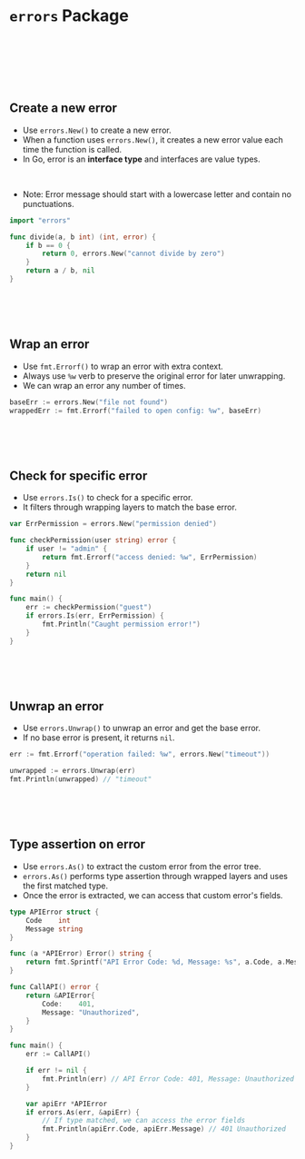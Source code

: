 # `errors` Package

<br>
<br>
<br>
<br>
<br>

## Create a new error

- Use `errors.New()` to create a new error.
- When a function uses `errors.New()`, it creates a new error value each time the function is called.
- In Go, error is an **interface type** and interfaces are value types.

<br>

- Note: Error message should start with a lowercase letter and contain no punctuations.

```go
import "errors"

func divide(a, b int) (int, error) {
    if b == 0 {
        return 0, errors.New("cannot divide by zero")
    }
    return a / b, nil
}
```

<br>
<br>
<br>

## Wrap an error

- Use `fmt.Errorf()` to wrap an error with extra context.
- Always use `%w` verb to preserve the original error for later unwrapping.
- We can wrap an error any number of times.

```go
baseErr := errors.New("file not found")
wrappedErr := fmt.Errorf("failed to open config: %w", baseErr)
```

<br>
<br>
<br>

## Check for specific error

- Use `errors.Is()` to check for a specific error.
- It filters through wrapping layers to match the base error.

```go
var ErrPermission = errors.New("permission denied")

func checkPermission(user string) error {
    if user != "admin" {
        return fmt.Errorf("access denied: %w", ErrPermission)
    }
    return nil
}

func main() {
    err := checkPermission("guest")
    if errors.Is(err, ErrPermission) {
        fmt.Println("Caught permission error!")
    }
}
```

<br>
<br>
<br>

## Unwrap an error

- Use `errors.Unwrap()` to unwrap an error and get the base error.
- If no base error is present, it returns `nil`.

```go
err := fmt.Errorf("operation failed: %w", errors.New("timeout"))

unwrapped := errors.Unwrap(err)
fmt.Println(unwrapped) // "timeout"
```

<br>
<br>
<br>

## Type assertion on error

- Use `errors.As()` to extract the custom error from the error tree.
- `errors.As()` performs type assertion through wrapped layers and uses the first matched type.
- Once the error is extracted, we can access that custom error's fields.

```go
type APIError struct {
	Code    int
	Message string
}

func (a *APIError) Error() string {
	return fmt.Sprintf("API Error Code: %d, Message: %s", a.Code, a.Message)
}

func CallAPI() error {
	return &APIError{
		Code:    401,
		Message: "Unauthorized",
	}
}

func main() {
	err := CallAPI()

	if err != nil {
		fmt.Println(err) // API Error Code: 401, Message: Unauthorized
	}

	var apiErr *APIError
	if errors.As(err, &apiErr) {
		// If type matched, we can access the error fields
		fmt.Println(apiErr.Code, apiErr.Message) // 401 Unauthorized
	}
}
```

<br>
<br>
<br>

##
